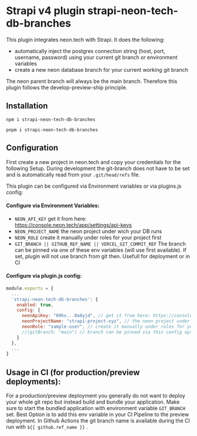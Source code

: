 # Strapi v4 plugin strapi-neon-tech-db-branches
This plugin integrates neon.tech with Strapi. It does the following:
- automatically inject the postgres connection string (host, port, username, password) using your current git branch or environment variables
- create a new neon database branch for your current working git branch

The neon parent branch will always be the main branch. Therefore this plugin follows the develop-preview-ship principle.

## Installation
```
npm i strapi-neon-tech-db-branches
```
```
pnpm i strapi-neon-tech-db-branches
```

## Configuration
First create a new project in neon.tech and copy your credentials for the following Setup.
During development the git-branch does not have to be set and is automatically read from your `.git/head/refs` file.

This plugin can be configured via Environment variables or via plugins.js config:

#### Configure via Environment Variables:
* `NEON_API_KEY` get it from here: https://console.neon.tech/app/settings/api-keys
* `NEON_PROJECT_NAME` the neon project under wich your DB runs
* `NEON_ROLE` create it manually under roles for your project first
* `GIT_BRANCH || GITHUB_REF_NAME || VERCEL_GIT_COMMIT_REF` The branch can be pinned via one of these env variables (will use first available). If set, plugin will not use branch from git then. Usefull for deployment or in CI


#### Configure via plugin.js config:
```js
module.exports = {
  ...
  'strapi-neon-tech-db-branches': {
    enabled: true,
    config: {
      neonApiKey: "09hx...0a8yjd", // get it from here: https://console.neon.tech/app/settings/api-keys
      neonProjectName: "strapi-project-xyz", // the neon project under wich your DB runs
      neonRole: "sample-user", // create it manually under roles for your project first
      //(gitBranch: "main") // branch can be pinned via this config option. Will not use branch from git then. Usefull for preview/production deployment
    }
  },
  ...
}
```

## Usage in CI (for production/preview deployments):
For a production/preview deployment you generally do not want to deploy your whole git repo but instead build and bundle your application. Make sure to start the bundled application with environment variable `GIT_BRANCH` set. Best Option is to add this env variable in your CI Pipeline to the preview deployment. In Github Actions the git branch name is available during the CI run with `${{ github.ref_name }}` .
